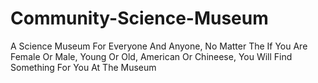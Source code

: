 # Community-Science-Museum
A Science Museum For Everyone And Anyone, No Matter The If You Are Female Or Male, Young Or Old, American Or Chineese, You Will Find Something For You At The Museum

